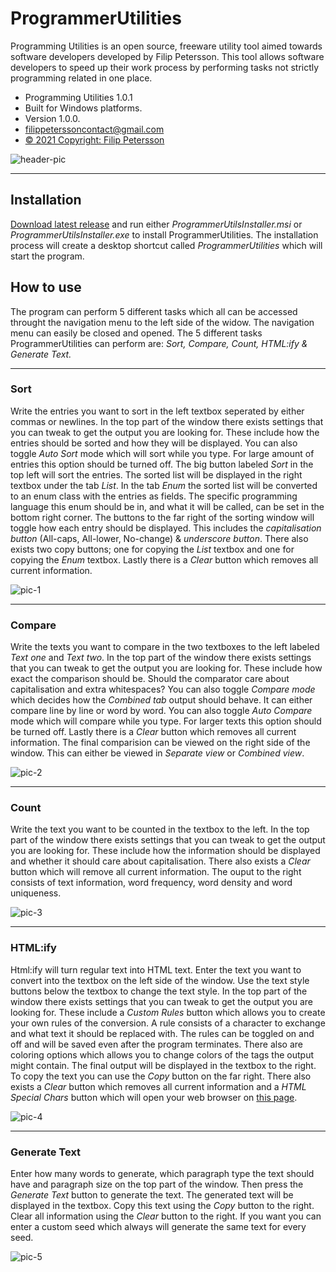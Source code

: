 # ProgrammerUtilities

Programming Utilities is an open source, freeware utility tool aimed towards software developers developed by Filip Petersson. This tool allows software developers to speed up their work process by performing tasks not strictly programming related in one place.

* Programming Utilities 1.0.1
* Built for Windows platforms.
* Version 1.0.0.
* [filippeterssoncontact@gmail.com](mailto:filippeterssoncontact@gmail.com)
* [© 2021 Copyright: Filip Petersson](https://zmarfan.github.io./index.html)

![header-pic](https://github.com/Zmarfan/ProgrammerUtils/blob/main/ProgrammerUtilsInstaller/src/FullLogo.jpg?raw=true)

---

## Installation

[Download latest release](https://github.com/Zmarfan/ProgrammerUtilities/releases) and run either *ProgrammerUtilsInstaller.msi* or *ProgrammerUtilsInstaller.exe* to install ProgrammerUtilities. The installation process will create a desktop shortcut called *ProgrammerUtilities* which will start the program. 

## How to use

The program can perform 5 different tasks which all can be accessed throught the navigation menu to the left side of the widow. The navigation menu can easily be closed and opened. The 5 different tasks ProgrammerUtilities can perform are: *Sort, Compare, Count, HTML:ify & Generate Text.*

---

### Sort

Write the entries you want to sort in the left textbox seperated by either commas or newlines. In the top part of the window there exists settings that you can tweak to get the output you are looking for. These include how the entries should be sorted and how they will be displayed. You can also toggle *Auto Sort* mode which will sort while you type. For large amount of entries this option should be turned off. The big button labeled *Sort* in the top left will sort the entries. The sorted list will be displayed in the right textbox under the tab *List*. In the tab *Enum* the sorted list will be converted to an enum class with the entries as fields. The specific programming language this enum should be in, and what it will be called, can be set in the bottom right corner. The buttons to the far right of the sorting window will toggle how each entry should be displayed. This includes the *capitalisation button* (All-caps, All-lower, No-change) & *underscore button*. There also exists two copy buttons; one for copying the *List* textbox and one for copying the *Enum* textbox. Lastly there is a *Clear* button which removes all current information.

![pic-1](https://github.com/Zmarfan/ProgrammerUtils/blob/main/ReadmeScreenshots/Sort1.jpg?raw=true)

---

### Compare

Write the texts you want to compare in the two textboxes to the left labeled *Text one* and *Text two*. In the top part of the window there exists settings that you can tweak to get the output you are looking for. These include how exact the comparison should be. Should the comparator care about capitalisation and extra whitespaces? You can also toggle *Compare mode* which decides how the *Combined tab* output should behave. It can either compare line by line or word by word. You can also toggle *Auto Compare* mode which will compare while you type. For larger texts this option should be turned off. Lastly there is a *Clear* button which removes all current information. The final comparision can be viewed on the right side of the window. This can either be viewed in *Separate view* or *Combined view*. 

![pic-2](https://github.com/Zmarfan/ProgrammerUtils/blob/main/ReadmeScreenshots/Compare1.jpg?raw=true)

---

### Count

Write the text you want to be counted in the textbox to the left. In the top part of the window there exists settings that you can tweak to get the output you are looking for. These include how the information should be displayed and whether it should care about capitalisation. There also exists a *Clear* button which will remove all current information. The ouput to the right consists of text information, word frequency, word density and word uniqueness.

![pic-3](https://github.com/Zmarfan/ProgrammerUtils/blob/main/ReadmeScreenshots/Count1.jpg?raw=true)

---

### HTML:ify

Html:ify will turn regular text into HTML text. Enter the text you want to convert into the textbox on the left side of the window. Use the text style buttons below the textbox to change the text style. In the top part of the window there exists settings that you can tweak to get the output you are looking for. These include a *Custom Rules* button which allows you to create your own rules of the conversion. A rule consists of a character to exchange and what text it should be replaced with. The rules can be toggled on and off and will be saved even after the program terminates. There also are coloring options which allows you to change colors of the tags the output might contain. The final output will be displayed in the textbox to the right. To copy the text you can use the *Copy* button on the far right. There also exists a *Clear* button which removes all current information and a *HTML Special Chars* button which will open your web browser on [this page](https://www.html.am/reference/html-special-characters.cfm).

![pic-4](https://github.com/Zmarfan/ProgrammerUtils/blob/main/ReadmeScreenshots/HTML1.jpg?raw=true)

---

### Generate Text

Enter how many words to generate, which paragraph type the text should have and paragraph size on the top part of the window. Then press the *Generate Text* button to generate the text. The generated text will be displayed in the textbox. Copy this text using the *Copy* button to the right. Clear all information using the *Clear* button to the right. If you want you can enter a custom seed which always will generate the same text for every seed.

![pic-5](https://github.com/Zmarfan/ProgrammerUtils/blob/main/ReadmeScreenshots/Generate1.jpg?raw=true)
